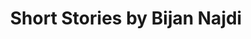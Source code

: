 ---
title: Short Stories by Bijan Najdi
categories: [Fiction Literature,Novel]
tags: [Iran,Story]
---